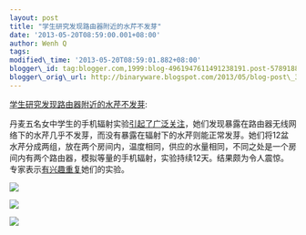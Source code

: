 ```yaml
--- 
layout: post 
title: "学生研究发现路由器附近的水芹不发芽" 
date: '2013-05-20T08:59:00.001+08:00' 
author: Wenh Q
tags:
modified\_time: '2013-05-20T08:59:01.882+08:00' 
blogger\_id: tag:blogger.com,1999:blog-4961947611491238191.post-5789188148425361000
blogger\_orig\_url: http://binaryware.blogspot.com/2013/05/blog-post\_3856.html
---
```

[学生研究发现路由器附近的水芹不发芽](http://www.oschina.net/news/40641/garden-cress-wont-germinate-near-routers):

丹麦五名女中学生的手机辐射实验[引起了广泛关注](http://www.dr.dk/Nyheder/Indland/2013/05/16/131324.htm)，她们发现暴露在路由器无线网络下的水芹几乎不发芽，而没有暴露在辐射下的水芹则能正常发芽。她们将12盆水芹分成两组，放在两个房间内，温度相同，供应的水量相同，不同之处是一个房间内有两个路由器，模拟等量的手机辐射，实验持续12天。结果颇为令人震惊。专家表示[有兴趣重复](http://science.slashdot.org/story/13/05/17/1930226/9th-grade-science-experiment-garden-cress-wont-germinate-near-routers)她们的实验。

![](http://static.oschina.net/uploads/img/201305/20075137_j1re.jpg)



![](http://static.oschina.net/uploads/img/201305/20075137_8ck5.jpg)



![](http://static.oschina.net/uploads/img/201305/20075137_Q1vK.jpg)
